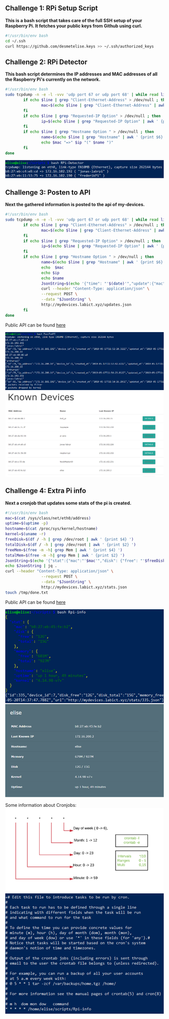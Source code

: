 ## Challenge 1: RPi Setup Script

**This is a bash script that takes care of the full SSH setup of your Raspberry Pi. It fetches your public keys from Github using curl.**

```sh
#!/usr/bin/env bash
cd ~/.ssh
curl https://github.com/desmetelise.keys >> ~/.ssh/authorized_keys
```

## Challenge 2: RPi Detector

**This bash script  determines the IP addresses and MAC addresses of all the Raspberry Pi's currently on the network.**
```sh
#!/usr/bin/env bash
sudo tcpdump -n -e -l -vvv 'udp port 67 or udp port 68' | while read line; do
        if echo $line | grep "Client-Ethernet-Address" > /dev/null ; then
                mac=$(echo $line | grep "Client-Ethernet-Address" | awk ' {print $2} ')
        fi
        if echo $line | grep "Requested-IP Option" > /dev/null ; then
                ip=$(echo $line | grep "Requested-IP Option" | awk ' {print $6} ')
        fi
        if echo $line | grep "Hostname Option " > /dev/null ; then
                name=$(echo $line | grep "Hostname" | awk ' {print $6} ')
                echo $mac "=>" $ip "(" $name ")"
        fi
done
```
 ![detector](./img/rpidetector.PNG) 

## Challenge 3: Posten to API

**Next the gathered information is posted to the api of my-devices.**


```sh
#!/usr/bin/env bash
sudo tcpdump -n -e -l -vvv 'udp port 67 or udp port 68' | while read line; do
        if echo $line | grep "Client-Ethernet-Address" > /dev/null ; then
                mac=$(echo $line | grep "Client-Ethernet-Address" | awk ' {print $2} ')
        fi
        if echo $line | grep "Requested-IP Option" > /dev/null ; then
                ip=$(echo $line | grep "Requested-IP Option" | awk ' {print $6} ')
        fi
        if echo $line | grep "Hostname Option " > /dev/null ; then
                name=$(echo $line | grep "Hostname" | awk ' {print $6} ')
                echo  $mac
                echo $ip
                echo $name
                JsonString=$(echo '{"time": "'$(date)'","update":{"mac":"'$mac'","ip_address":"'$ip'", "name":'$name'}}' | jq .)
                curl --header "Content-Type: application/json" \
                --request POST \
                --data "$JsonString" \
                http://mydevices.labict.xyz/updates.json
        fi
done
```
Public API can be found [here](http://mydevices.labict.xyz/updates)

 ![posttoapi](./img/posttoapi.PNG) 
 ![api](./img/api.PNG) 

 ## Challenge 4: Extra Pi info

**Next a cronjob that updates some stats of the pi is created.**

```sh
#!/usr/bin/env bash
mac=$(cat /sys/class/net/eth0/address)
uptime=$(uptime -p)
hostname=$(cat /proc/sys/kernel/hostname)
kernel=$(uname -r)
freeDisk=$(df / -h | grep /dev/root | awk ' {print $4} ')
totalDisk=$(df / -h | grep /dev/root | awk ' {print $2} ')
freeMem=$(free -m -h| grep Mem | awk ' {print $4} ')
totalMem=$(free -m -h| grep Mem | awk ' {print $2} ')
JsonString=$(echo '{"stat":{"mac":"'$mac'","disk": {"free": "'$freeDisk'", "total": "'$totalDisk'"}, "memory":{"free":"'$freeMem'","total":"'$totalMem'"},"hostname": "'$hostname'","uptime":"'$uptime'","kernel": "'$kernel'"}}')
echo $JsonString | jq .
curl --header "Content-Type: application/json" \
                --request POST \
                --data "$JsonString" \
                http://mydevices.labict.xyz/stats.json
touch /tmp/done.txt
```
Public API can be found [here](http://mydevices.labict.xyz/stats)

![info](./img/info.PNG) 
![stats](./img/stats.PNG)


Some information about Cronjobs:
![cron](./img/Cron.PNG) 
![crontab](./img/crontab.PNG) 

